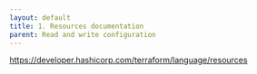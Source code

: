 ```yaml
---
layout: default
title: 1. Resources documentation
parent: Read and write configuration
---
```


https://developer.hashicorp.com/terraform/language/resources